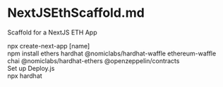 # NextJSEthScaffold.md
Scaffold for a NextJS ETH App


npx create-next-app [name] <br/>
npm install ethers hardhat @nomiclabs/hardhat-waffle ethereum-waffle chai @nomiclabs/hardhat-ethers @openzeppelin/contracts <br/>
Set up Deploy.js <br/>
npx hardhat <br/>
